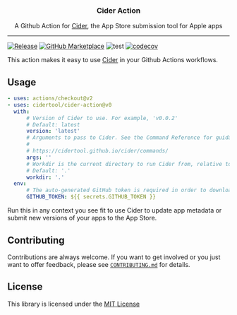 <p align="center">
  <!-- <img alt="Cider logo" src="assets/go.png" height="150" /> -->
  <h3 align="center">Cider Action</h3>
  <p align="center">A Github Action for <a href="https://github.com/cidertool/cider">Cider</a>, the App Store submission tool for Apple apps</p>
</p>

---

[![Release](https://img.shields.io/github/release/cidertool/cider-action.svg)](https://github.com/cidertool/cider-action/releases/latest)
[![GitHub Marketplace](https://img.shields.io/badge/marketplace-cider--action-blue?logo=github)](https://github.com/marketplace/actions/cider-action)
![test](https://github.com/cidertool/cider-action/workflows/test/badge.svg)
[![codecov](https://codecov.io/gh/cidertool/cider-action/branch/main/graph/badge.svg)](https://codecov.io/gh/cidertool/cider-action)

This action makes it easy to use [Cider](https://cidertool.github.io/cider) in your Github Actions workflows.

## Usage

```yaml
- uses: actions/checkout@v2
- uses: cidertool/cider-action@v0
  with:
      # Version of Cider to use. For example, 'v0.0.2'
      # Default: latest
      version: 'latest'
      # Arguments to pass to Cider. See the Command Reference for guidance on what's supported. This field is required because otherwise Cider won't do anything of consequence.
      #
      # https://cidertool.github.io/cider/commands/
      args: ''
      # Workdir is the current directory to run Cider from, relative to the repository root.
      # Default: '.'
      workdir: '.'
  env:
      # The auto-generated GitHub token is required in order to download release assets from the GitHub API.
      GITHUB_TOKEN: ${{ secrets.GITHUB_TOKEN }}
```

Run this in any context you see fit to use Cider to update app metadata or submit new versions of your apps to the App Store.

## Contributing

Contributions are always welcome. If you want to get involved or you just want to offer feedback, please see [`CONTRIBUTING.md`](https://github.com/cidertool/.github/blob/main/CONTRIBUTING.md) for details.

## License

This library is licensed under the [MIT License](./LICENSE)

